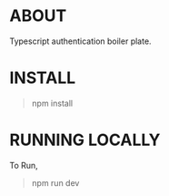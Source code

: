 # ABOUT

Typescript authentication boiler plate.

# INSTALL

> npm install

# RUNNING LOCALLY

To Run,

> npm run dev
